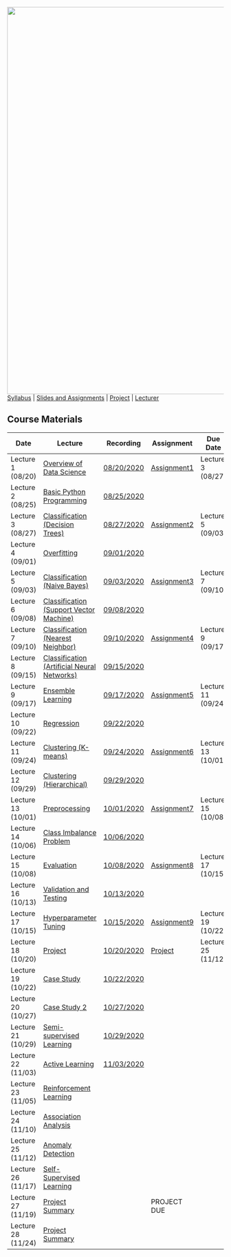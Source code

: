 [<img width=900 src="https://github.com/hil-se/fds/blob/master/img/title.png?raw=yes">](https://github.com/hil-se/fds/blob/master/README.md)   
[Syllabus](https://github.com/hil-se/fds/blob/master/README.md) |
[Slides and Assignments](https://github.com/hil-se/fds/blob/master/assignments/README.md) |
[Project](https://github.com/hil-se/fds/blob/master/assignments/project.md) |
[Lecturer](http://azhe825.github.io) 

## Course Materials
| Date | Lecture | Recording | Assignment | Due Date | 
|------|-------|------------|----------|----------|
| Lecture 1 (08/20)| [Overview of Data Science](https://docs.google.com/presentation/d/1dmw__r18lqC0m9f3g4BmrRNNL_lBQeoQ1zFRtCfj3HY/edit?usp=sharing)     | [08/20/2020](https://rit.zoom.us/rec/share/zsdODLqvpmZORLPv9RzCHYt-NKXcaaa8gyFK-KYNxExfA4rqvH9JKN2VTCZO3FLZ?startTime=1597930305000) | [Assignment1](https://github.com/hil-se/fds/blob/master/assignments/assignment1.md)  | Lecture 3 (08/27)        |
| Lecture 2 (08/25) | [Basic Python Programming](https://docs.google.com/presentation/d/1etj8YzgdnxD3tpYzRlynIZDCcfzAZbJUVB51UGaHkJQ/edit?usp=sharing)     | [08/25/2020](https://rit.zoom.us/rec/share/uuhrAJC3rzlIBZH2sH-PQLwhI7-0T6a8hiYd-aYOnU5cBnujSsMRPYgwzGJza4_X?startTime=1598362238000) |           |         |
| Lecture 3 (08/27) | [Classification (Decision Trees)](https://docs.google.com/presentation/d/14clmZ2QLNvlAc8S8rIO6nifu8iBH2kPP88QfMi3B54Q/edit?usp=sharing)     | [08/27/2020](https://rit.zoom.us/rec/share/_fN_K-nqzk1LQq_PtUHQe7J8BLX9T6a8gCQaqKAMxRkXAPHso70wPAgRy-aVIjVP) | [Assignment2](https://github.com/hil-se/fds/blob/master/assignments/assignment2.md)  | Lecture 5 (09/03)        |
| Lecture 4 (09/01) |  [Overfitting](https://docs.google.com/presentation/d/17NVV-nOF1NpR5M2Ordhbb51tyQyri-vfVi9krvi5CXc/edit?usp=sharing)   | [09/01/2020](https://rit.zoom.us/rec/share/wtQkCaHv6V5LXNbK2GjyU_YxLp-iaaa823QZ-PEEn0uR25hRTh5ULhyxSiGvzjt7?startTime=1598967416000)|           |         |
| Lecture 5 (09/03)|   [Classification (Naive Bayes)](https://docs.google.com/presentation/d/1tFAiKOXhGZY_3cn3B6Hhnv6IN4I3WAcRdEWHjWfKj7E/edit?usp=sharing)   | [09/03/2020](https://rit.zoom.us/rec/share/JMO7aD4RDFOxQf6MJwEMaraQMUGLWwGG5yY-Gi-8sg8-D15qPYYkORmUYJhGp5ON.qAUqRANZ1w_RylUZ)| [Assignment3](https://github.com/hil-se/fds/blob/master/assignments/assignment3.md) |   Lecture 7 (09/10)  |
| Lecture 6 (09/08)|   [Classification (Support Vector Machine)](https://docs.google.com/presentation/d/1pVUS4oO4W9064SMW-4IhqguGUZgiUJTHeQ_GSbNxvqU/edit?usp=sharing)  | [09/08/2020](https://rit.zoom.us/rec/share/Xt1LCX89JmIT0s_RdV6aks0GE3b4tuE-_8pMBaUM1z5OyiBxywcsjLTR3xs0mYnM.2cfaVn9-SHWC8nzz)|           |         |
| Lecture 7 (09/10)|   [Classification (Nearest Neighbor)](https://docs.google.com/presentation/d/18Ko8AwpP_IIYODpy3BneUgMslGVuP2hNc-okBrMVHmY/edit?usp=sharing)   | [09/10/2020](https://rit.zoom.us/rec/share/iITUlDSTjHe0_RV4yOSt7hm0lUAbqVnFSRAv_dIN8dnIsTswqTyWJKOtRwZWYjvS.Pv-ygpV-7ueQH1vh) | [Assignment4](https://github.com/hil-se/fds/blob/master/assignments/assignment4.md) |   Lecture 9 (09/17)    |
| Lecture 8 (09/15)|   [Classification (Artificial Neural Networks)](https://docs.google.com/presentation/d/12YDV1oa8XS5NkdtPtNzP4vxBnzTzaFJVT5X0d7LJsqE/edit?usp=sharing)  | [09/15/2020](https://rit.zoom.us/rec/share/4QLI35s5yohD24EwRCTZOwIR6PhIalbbjkBioeKXbXPg_hdy3ol_VIAkqfsi7Lbu.IqB7nixEyj0K7tLc) |           |         |
| Lecture 9 (09/17)| [Ensemble Learning](https://docs.google.com/presentation/d/1V2q1tP_1NeR5hVveB_hp5aPpVx1C3n1PD-bxv8VJzb8/edit?usp=sharing)     | [09/17/2020](https://rit.zoom.us/rec/share/Rb7fh--OeydUuQcAANW3WrGd-w0qzqTzMyEuyoWILIJc540gTRhwigGhzy-RFUXK.wdMk1aMPjKmxTUWQ)| [Assignment5](https://github.com/hil-se/fds/blob/master/assignments/assignment5.md) |   Lecture 11 (09/24)  |
| Lecture 10 (09/22)| [Regression](https://docs.google.com/presentation/d/1_AAhaaOI04so53R0KlxB6J45IZnTIvA8wLw8rlBNdNQ/edit?usp=sharing)     | [09/22/2020](https://rit.zoom.us/rec/share/FvwjE7ctLcEmheRZIxTE8HaF5fJNNK6WOw9CZteKFfhuZZHMcKAZi9t-hex-v_Lt.L32pyEiqmAgW7Kd0) |    |            |          |
| Lecture 11 (09/24)| [Clustering (K-means)](https://docs.google.com/presentation/d/10Aps6HwM3L0_N0yv-qrsPgdJsKCAWLSh5lQl0TkKBwA/edit?usp=sharing)    | [09/24/2020](https://rit.zoom.us/rec/share/7Jxxz27d0kwdpluHkDK9ZeABPm9zW-ZQMQ--e5wdnxs3xOlAAf0jZXHdMnnqOaoq.LAr1Yzx3BKM8NyaN)|   [Assignment6](https://github.com/hil-se/fds/blob/master/assignments/assignment6.md)         |     Lecture 13 (10/01)      |
| Lecture 12 (09/29)| [Clustering (Hierarchical)](https://docs.google.com/presentation/d/1vm2Z6AMs51vY8_aIWcOKBVYdcT7V-4sKOIRYW_GOGmQ/edit?usp=sharing)    | [09/29/2020](https://rit.zoom.us/rec/share/BsLrJa8dDKYUISb8_7xB6uq1XTqI_aFEwXKw-OS_666VowJke0iNl8zR8vOgq28_.GM3VxWOzWUPVbz3v)|    |           |         |
| Lecture 13 (10/01)| [Preprocessing](https://docs.google.com/presentation/d/1rx8RinmbzJxc7ptfgQJ17ou7BRYG_JFIcGmXzqq6qM8/edit?usp=sharing)     | [10/01/2020](https://rit.zoom.us/rec/share/RZxSYgcD8i9fQdoDK1NSEZAmNM09ED3TKa-iHBPuP9lCGCxC4kshy6GT_CG8TldL.z0do4haCEu3RniUC) | [Assignment7](https://github.com/hil-se/fds/blob/master/assignments/assignment7.md)  | Lecture 15 (10/08)       |
| Lecture 14 (10/06)| [Class Imbalance Problem](https://docs.google.com/presentation/d/1-sOXnrwrHapYqbS4CMm7OCr8fOIxQOzbOBUFPCmrl7E/edit?usp=sharing)    | [10/06/2020](https://rit.zoom.us/rec/share/2pXA0lEWQhFDA7_5iAXPuIGtKbGlYODBEP-tbsslOjrhzCubjR2fEkLrNrK24-Ag.i6xjh0r4J1gef3gx) |           |         |
| Lecture 15 (10/08)| [Evaluation](https://docs.google.com/presentation/d/11gk6KCGuNgdqSV8k6dHEoWRNhYYExAnF5l16pA2LuFc/edit?usp=sharing)   | [10/08/2020](https://rit.zoom.us/rec/share/KhGTu8KVgm5gCMVnqEtInUlqlGfj7vl1SXXpvsWMHMArb9COEhhwF--60Lg22p9v.eiX6WmSd-dcP94sc)| [Assignment8](https://github.com/hil-se/fds/blob/master/assignments/assignment8.md)  | Lecture 17 (10/15)       |
| Lecture 16 (10/13)| [Validation and Testing](https://docs.google.com/presentation/d/1g_7KYcv4qT27j6Kd8eagK1fEhr6rUGlXnJuNxZ3KTm8/edit?usp=sharing)    | [10/13/2020](https://rit.zoom.us/rec/share/5NB9_VIqwCzgRiXd_CkZEFmW1jGtfy5NjgGX8ymXMT-E6wuDK_N9IXguIXT0gzai.xLMaIuHjcOpvCX5d)|           |         |
| Lecture 17 (10/15)| [Hyperparameter Tuning](https://docs.google.com/presentation/d/1w8TVO3AwWrDeY65sDqWxJaHOUjg4tyfbfYfchxHBZH4/edit?usp=sharing)     | [10/15/2020](https://rit.zoom.us/rec/share/ibfA4EZ0MYJAQFziQqBbPsB46Oj4kEVNo5H33NXVHB-j4WPjJ-NZ0XwrTEi9fu6m.pqYiqhyU9bho4LWQ)|  [Assignment9](https://github.com/hil-se/fds/blob/master/assignments/assignment9.md)  |    Lecture 19 (10/22)   |
| Lecture 18 (10/20)| [Project](https://docs.google.com/presentation/d/1Fk6CFkC1hyh32b865yctrsSVgHUZXvJsNJklhQdyeiQ/edit?usp=sharing)     | [10/20/2020](https://rit.zoom.us/rec/share/ovWCtcs7GIJHWxaBiL5PVr9G97l_jaR5Yw48n8Ui9UH_stc-oyZW6npwPftp6PoU.b9SfP9EXW5uR5kSU)|   [Project](https://github.com/hil-se/fds/blob/master/assignments/project.md) | Lecture 25 (11/12)  |
| Lecture 19 (10/22)| [Case Study](https://docs.google.com/presentation/d/1j3tY_RmdBkbZQcqGQ237Hj4lMs0xsRrN4Q6mhoVHcKo/edit?usp=sharing)      |[10/22/2020](https://rit.zoom.us/rec/share/F_FIzxPoqq4UPPtsjX9v5gxPj_4Jp84fkKrYDCeuEBvsLiVUyMRkW9QJCg-v9Ao.MeIonT5yahUO4X5Z) | | |
| Lecture 20 (10/27)| [Case Study 2](https://docs.google.com/presentation/d/1cLT4nOwujE6FkXiJ8CTw3eiP8SfZDUzWp20nRdVpUrs/edit?usp=sharing)   | [10/27/2020](https://rit.zoom.us/rec/share/mQKCmtpmHlUBLBc2KGFneI-OEMs5UZ6bnXYldZwo0slu54IOfPE9Fp7zH9DwH08t.5flNsOAEbx4Icxcy) |           |         |
| Lecture 21 (10/29)| [Semi-supervised Learning](https://docs.google.com/presentation/d/1Sh_hffzSL3s1uN1JXz5MumxPlhxcXM3fqAqel4MaogI/edit?usp=sharing)     | [10/29/2020](https://rit.zoom.us/rec/share/pzDW1IP3jfP-0MN7KjJzbQsuhJJsS4AHb7En6J7etmeziplJFpjpi-DlHTgjlfjz.czgEWAy3yreYQIWV)|  |   |
| Lecture 22 (11/03)| [Active Learning](https://docs.google.com/presentation/d/1rJTOuDhh9qLGhww-_7P8UiafHYuEMbBpxPR2gVBrCMQ/edit?usp=sharing)    | [11/03/2020](https://rit.zoom.us/rec/share/y3gmNFYFngT0JcYY39jWVDGzZtFGMXrgyGJzshv6mkbM7joaTEmAfAk4QyRbtOoJ.7tmJIlj4zC9EoGOV) |   |         |
| Lecture 23 (11/05)| [Reinforcement Learning](https://docs.google.com/presentation/d/17V9bAffgtSUKe7cqTm3WobFMAS51d5mBIT9nwKpFNgI/edit?usp=sharing)     | |  | |
| Lecture 24 (11/10)| [Association Analysis](https://docs.google.com/presentation/d/1ruSaePGSPxtE1sYTU-D5NnsY0YoM_mA0VYPmJNydJZY/edit?usp=sharing)     | |           |         |
| Lecture 25 (11/12)| [Anomaly Detection](https://docs.google.com/presentation/d/14RnqD26KPFwOTTMURgBUW_n4zAYPDLq-9YsdeI3B9p0/edit?usp=sharing) | |   |     |
| Lecture 26 (11/17)| [Self-Supervised Learning](https://docs.google.com/presentation/d/19_82SE0_Essj2vbk_RUaRa3eXHlZSA2oYwb21_IbXJw/edit?usp=sharing)    | |           |         |
| Lecture 27 (11/19)| [Project Summary]()     | | PROJECT DUE | |
| Lecture 28 (11/24)| [Project Summary]()    | | | |
